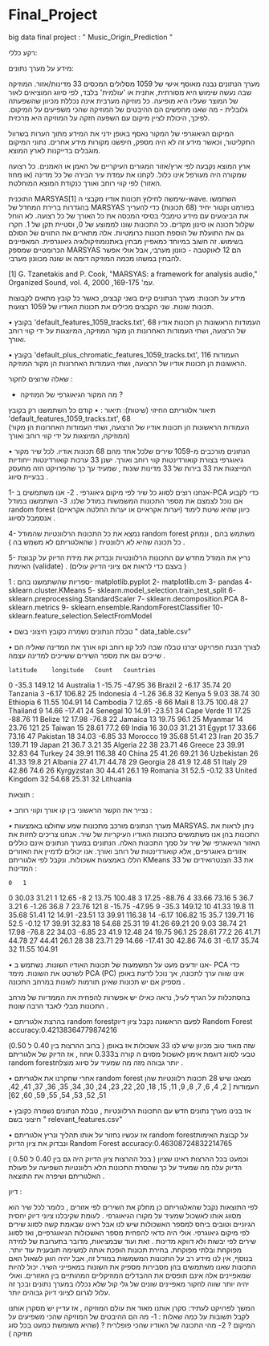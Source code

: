 # Final_Project
big data final project   : " Music_Origin_Prediction "


רקע כללי:

מידע על מערך נתונים: 
 
מערך הנתונים נבנה מאוסף אישי של 1059 מסלולים המכסים 33 מדינות/אזור. המוזיקה שבה נעשה שימוש היא מסורתית, אתנית או 'עולמית' בלבד, לפי סיווג המוציאים לאור של המוצר שעליו היא מופיעה. כל מוזיקה מערבית אינה נכללת מכיוון שהשפעתה גלובלית - מה שאנו מחפשים הם ההיבטים של המוזיקה שהכי משפיעים על המיקום. לפיכך, היכולת לציין מיקום עם השפעה חזקה על המוזיקה היא מרכזית.

המיקום הגיאוגרפי של המקור נאסף באופן ידני את המידע מתוך הערות בשרוול התקליטור, וכאשר מידע זה לא היה מספק, חיפשנו מקורות מידע אחרים. נתוני המיקום מוגבלים בדייקנות לארץ המוצא.

ארץ המוצא נקבעה לפי ארץ/אזור המגורים העיקריים של האמן או האמנים. כל רצועה שמקורה היה מעורפל אינו כלול. לקחנו את עמדת עיר הבירה של כל מדינה (או מחוז האזור) לפי קווי רוחב ואורך כנקודת המוצא המוחלטת.

התוכנית MARSYAS[1] שימשה לחילוץ תכונות אודיו מקבצי ה-wave. השתמשו בהגדרות ברירת המחדל של MARSYAS בפורמט וקטור יחיד (68 תכונות) כדי להעריך את הביצועים עם מידע טימבלי בסיסי המכסה את כל האורך של כל רצועה. לא הוחל שקלול תכונה או סינון מקדים. כל התכונות שונו לממוצע של 0, וסטיית תקן של 1. חקרו גם את התועלת של הוספת תכונות כרומטיות. אלה מתארים את התווים של הסולם בשימוש. זה חשוב במיוחד כמאפיין מבחין באתנומוזיקולוגיה גיאוגרפית. המאפיינים הכרומטיים שמספק MARSYAS הם 12 לאוקטבה - כוונון מערבי, אבל אולי אפשר להבחין במשהו מכמה המוזיקה דומה או שונה מכוונון מערבי.

[1] G. Tzanetakis and P. Cook, "MARSYAS: a framework for analysis audio," Organized Sound, vol. 4, עמ' 169-175, 2000.


מידע על תכונות:
מערך הנתונים קיים בשני קבצים, כאשר כל קובץ מתאים לקבוצות תכונות שונות.
שני הקבצים מכילים את תכונות האודיו של 1059 רצועות.

•	בקובץ 'default_features_1059_tracks.txt', 68
 העמודות הראשונות הן תכונות אודיו של הרצועה, ושתי העמודות האחרונות הן מקור המוזיקה, המיוצגות על ידי קווי רוחב ואורך.

•	בקובץ 'default_plus_chromatic_features_1059_tracks.txt', 116 העמודות הראשונות הן תכונות אודיו של הרצועה, ושתי העמודות האחרונות הן מקור המוזיקה.



שאלה  שרוצים לחקור :

- מה המקור הגיאוגרפי של המוזיקה ?


תיאור אלגוריתם החיזוי (שיטות):
תיאור :
•	קודם כל השתמשנו רק בקובץ 'default_features_1059_tracks.txt', 68  
(העמודות הראשונות הן תכונות אודיו של הרצועה, ושתי העמודות האחרונות הן מקור המוזיקה, המיוצגות על ידי קווי רוחב ואורך)

•	הנתונים מורכבים מ-1059 שירים שלכל אחד מהם 68 תכונות אודיו. לכל שיר מקור גיאוגרפי בצורת קואורדינטות קווי רוחב ואורך.
 ישנן 33 ערכות קואורדינטות ייחודיות המייצגות את 33 בירות של 33 מדינות שונות , שמעיד עך כך שהפרויקט הזה מתעסק בבעיית סיווג .

1-	אנחנו רוצים לסווג כל שיר לפי מיקום גיאוגרפי .
2-	אנו משתמשים ב-PCA כדי לקבוע אם נוכל לצמצם את מספר התכונות המשמשות במודל שלנו.
3-	השתמשנו במודל random forest 
(יערות אקראיים או יערות החלטה אקראיים) כיוון שהיא שיטת לימוד אנסמבל לסיווג .

4-	 נמצא את כל התכונות הרלוונטיות שהמודל random forest
משתמש בהם , ונמחק כל תכונה שהיא לא רלוונטית ( שהאלגוריתם לא משמש בה ) .

5- נריץ את המודל מחדש עם התכונות הרלוונטיות ונבדוק את מידת הדיוק על קבוצת האימות (validate) .
(בעצם כדי לראות אם ציוני הדיוק עולים )

ספריות שהשתמשנו בהם :
1-	matplotlib.pyplot 
2-	matplotlib.cm 
3-	pandas
4-	sklearn.cluster.KMeans
5-	sklearn.model_selection.train_test_split
6-	sklearn.preprocessing.StandardScaler
7-	sklearn.decomposition.PCA
8-	sklearn.metrics
9-	sklearn.ensemble.RandomForestClassifier
10-	sklearn.feature_selection.SelectFromModel


•	טבלת הנתונים נשמרה כקובץ חיצוני בשם " data_table.csv"

•	לצורך הבנת הפרויקט יצרנו טבלה שבה לכל קוו רוחב וקוו אורך את המדינה שאליה הם שייכים וגם את מספר השירים ששייכים למדינה עצמה .

	latitude	longitude	Count	Countries
0	-35.3	149.12	14	Australia
1	-15.75	-47.95	36	Brazil
2	-6.17	35.74	20	Tanzania
3	-6.17	106.82	25	Indonesia
4	-1.26	36.8	32	Kenya
5	9.03	38.74	30	Ethiopia
6	11.55	104.91	14	Cambodia
7	12.65	-8	66	Mali
8	13.75	100.48	27	Thailand
9	14.66	-17.41	24	Senegal
10	14.91	-23.51	34	Cape Verde
11	17.25	-88.76	11	Belize
12	17.98	-76.8	22	Jamaica
13	19.75	96.1	25	Myanmar
14	23.76	121	25	Taiwan
15	28.61	77.2	69	India
16	30.03	31.21	31	Egypt
17	33.66	73.16	47	Pakistan
18	34.03	-6.85	33	Morocco
19	35.68	51.41	23	Iran
20	35.7	139.71	19	Japan
21	36.7	3.21	35	Algeria
22	38	23.71	46	Greece
23	39.91	32.83	64	Turkey
24	39.91	116.38	40	China
25	41.26	69.21	36	Uzbekistan
26	41.33	19.8	21	Albania
27	41.71	44.78	29	Georgia
28	41.9	12.48	51	Italy
29	42.86	74.6	26	Kyrgyzstan
30	44.41	26.1	19	Romania
31	52.5	-0.12	33	United Kingdom
32	54.68	25.31	32	Lithuania



תוצאות :

•	נצייר את הקשר הראשוני בין קו אורך וקווי רוחב :

 

•	מערך הנתונים מורכב מתכונות שמע שחולצו באמצעות MARSYAS. ניתן לראות את התכונות בהן אנו משתמשים כתכונות האודיו העיקריות של שיר. אנחנו צריכים לחזות את האזור הגיאוגרפי של שיר על סמך התכונות האלה. 
הנתונים במערך הנתונים אינם כוללים אזורים גיאוגרפיים, אלא קואורדינטות של רוחב ואורך. 
אנו יכולים לדמיין את האזורים הללו באמצעות אשכולות.
ונקבל לפי אלגוריתם KMeans  את 33 הצנטרואידים של
 33 המדינות :

 

	0	1
0	30.03	31.21
1	12.65	-8
2	13.75	100.48
3	17.25	-88.76
4	33.66	73.16
5	36.7	3.21
6	-1.26	36.8
7	23.76	121
8	-15.75	-47.95
9	-35.3	149.12
10	41.33	19.8
11	35.68	51.41
12	14.91	-23.51
13	39.91	116.38
14	-6.17	106.82
15	35.7	139.71
16	52.5	-0.12
17	39.91	32.83
18	54.68	25.31
19	41.26	69.21
20	9.03	38.74
21	17.98	-76.8
22	34.03	-6.85
23	41.9	12.48
24	19.75	96.1
25	28.61	77.2
26	41.71	44.78
27	44.41	26.1
28	38	23.71
29	14.66	-17.41
30	42.86	74.6
31	-6.17	35.74
32	11.55	104.91





		
 

•	אנו יודעים מעט על המשמעות של תכונות האודיו השונות. 
נשתמש ב- PCA כדי לשרטט את השונות. מימד PCA (PC) אינו שווה ערך לתכונה, אך נוכל לדעת באופן מספיק אם יש תכונות שאינן תורמות לשונות במרחב התכונה .

 

בהסתכלות על הגרף לעיל, נראה כאילו יש אפשרות להפחית את הממדיות של מרחב התכונות מבלי לאבד הרבה שונות .

•	בהרצת אלגוריתם  random forestלפעם הראשונה נקבל ציון דיוק 
Random Forest accuracy:0.42138364779874216

(ברוב ההרצות בין 0.40 ל 0.50 ) שזה מאוד טוב מכיוון שיש לנו 33 אשכולות אז באופן טבעי לסווג דוגמת אימון לאשכול מסוים ה קורה ב0.333 אחוז , אז הדיוק של אלגוריתם  random forestיותר גבוהה מזה מה שמעיד על סיווג מוצלח .

•	אחרי שחקרנו את אלגוריתם  random forest מצאנו שיש 28 תכונות רלוונטיות שהן העמודות 
[ 2,  4,  6,  7,  8,  9, 11, 15, 18, 20, 22, 23, 24, 30, 34, 35, 36,  37, 41, 42, 51, 52, 53, 54, 55, 59, 60, 62]

•	אז בנינו מערך נתונים חדש עם התכונות הרלוונטיות , טבלת הנתונים נשמרה כקובץ חיצוני בשם " relevant_features.csv"

•	אז עכשיו נחזור על אותו תהליך ונריץ אלגוריתם  random forestעל קבוצת האימות ונבדוק את ציון הדיוק
Random Forest accuracy:0.46308724832214765

( בכל ההרצות ציון הדיוק היה גם בין 0.40 ל 0.50 ) וכמעט בכל ההרצות ראינו שציון הדיוק עלה מה שמעיד על כך שהסרת התכונות הלא רלוונטיות השפיעה על פעולת האלגוריתם ושיפרה 
את התוצאה .


דיון :  

לפי התוצאות נקבל שהאלגוריתם כן מחלק את השירים לפי אזורים , כלומר לכל שיר הוא מסווג אותו לאשכול שמעיד על מקורו הגיאוגרפי .
 לעומת שקיבלנו ציוני דיוק יחסית הגיוניים וטובים ביחס למספר האשכולות שיש לנו אבל ראינו שבאמת קשה לסווג שירים לפי מיקום גיאוגרפי. 
אולי היה כדאי להפחית מספר האשכולות הגיאוגרפיים, ואז לסווג שירים לפי יבשות ולא דווקא מדינות .
זאת ועוד שבמציאות, מדובר בתערובת של למידה מפוקחת ובלתי מפוקחת. בחירת תכונות הופכת אותה למשימה תובענית עוד יותר.
בנוסף, אין לנו מידע רב על התכונות המשמשות במודל זה, אבל יהיה הוגן לשאול האם התכונות שאנו משתמשים בהן מסבירות מספיק את השונות במאפייני השיר.
יכול להיות שמאפיינים אלה אינם תופסים את ההבדלים המוזיקליים המהותיים בין האזורים.
ואולי יהיה יותר שווה לחקור מאפיינים שונים של גלי קול שלא נכללו במערך נתונים ובכך זה עלול לגרום לציוני דיוק גבוהים יותר. 

המשך לפרויקט לעתיד: 
סקרן אותנו מאוד את עולם המוזיקה , אז עדיין יש מסקרן אותנו לקבל תשובות על כמה שאלות :
1-	מה הם ההיבטים של המוזיקה שהכי משפיעים על המיקום ?
2-	מהי התכונה של האודיו שהכי פופלרית ? (שהיא משומשת כמעט בכל סוג מוזיקה )
